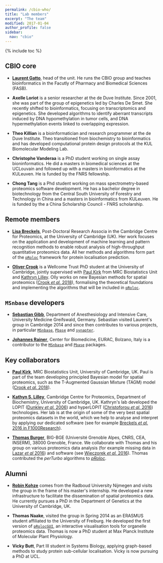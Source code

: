 ```yaml
---
permalink: /cbio-who/
title: "Lab members"
excerpt: "The team"
modified: 2017-01-04
author_profile: false
sidebar:
  nav: "cbio"
---
```


{% include toc %}

## CBIO core

- [**Laurent Gatto**](http://lgatto.github.io/about/), head of the
  unit. He runs the CBIO group and teaches bioinformatics in the
  Facutly of Pharmacy and Biomedical Sciences (FASB).

- **Axelle Loriot** is a senior researcher at the de Duve
  Institute. Since 2001, she was part of the group of epigenetics led
  by Charles De Smet. She recently shifted to bioinformatics, focusing
  on transcriptomics and epigenetics. She developed algorithms to
  identify aberrant transcripts induced by DNA hypomethylation in
  tumor cells, and DNA hypermethylation events linked to overlapping
  expression.

- **Theo Killian** is a bioinformatician and research programmer at
  the de Duve Institute. Theo transitioned from biochemistry to
  bioinformatics and has developed computational protein design
  protocols at the KUL Biomolecular Modeling Lab.

- **Christophe Vanderaa** is a PhD student working on single assay
  bioninformatics. He did a masters in biomedical sciences at the
  UCLouvain and followed up with a masters in bioinformatics at the
  KULeuven. He is funded by the FNRS fellowship.

- **Chong Tang** is a Phd student working on mass spectrometry-based
  proteomics software development. He has a bachelor degree in
  biotechnology from the Central South University of Forestry and
  Technology in China and a masters in bioinformatics from
  KULeuven. He is funded by the a China Scholarship Council - FNRS
  scholarship.


## Remote members

- [**Lisa Breckels**](https://lmsimp.github.io/), Post-Doctoral
  Research Associa in the Cambridge Centre for Proteomics, at the
  University of Cambridge (UK). Her work focuses on the application
  and development of machine learning and pattern recognition methods
  to enable robust analysis of high-throughput quantitative proteomics
  data.  All her methods and algorithms form part of the
  [`pRoloc`](http://bioconductor.org/packages/pRoloc) framework for
  protein localisation prediction.

- [**Oliver Crook**](https://olivercrook.co.uk/) is a Wellcome Trust
  PhD student at the University of Cambridge, jointly supervised with
  [Paul
  Kirk](http://www.mrc-bsu.cam.ac.uk/people/in-alphabetical-order/h-to-m/paul-kirk/)
  from MRC Biostatistics Unit and [Kathryn
  Lilley](http://www.bioc.cam.ac.uk/people/uto/lilley). Olly works on
  new Bayesian methods for spatial proteomics ([Crook *et al.*
  2018](https://doi.org/10.1371/journal.pcbi.1006516)), formalising
  the theoretical foundations and implementing the algorithms that
  will be included in [`pRoloc`](https://lgatto.github.io/pRoloc/).

## `MSnbase` developers

- [**Sebastian Gibb**](http://sebastiangibb.de/), Department of
  Anesthesiology and Intensive Care, University Medicine Greifswald,
  Germany. Sebastian visited Laurent's group in Cambridge 2014 and
  since then contributes to various projects, in particular
  [`MSnbase`](http://lgatto.github.io/MSnbase),
  [`Pbase`](http://bioconductor.org/packages/Pbase) and
  [`synapter`](http://bioconductor.org/packages/synapter).

- [**Johannes
  Rainer**](http://www.eurac.edu/en/research/health/biomed/staff/Pages/staffdetails.aspx?persId=34084),
  Center for Biomedicine, EURAC, Bolzano, Italy is a contributor to
  the [`MSnbase`](http://lgatto.github.io/MSnbase) and
  [`Pbase`](http://bioconductor.org/packages/Pbase) packages.

## Key collaborators

- [**Paul
  Kirk**](https://www.mrc-bsu.cam.ac.uk/people/in-alphabetical-order/h-to-m/paul-kirk/),
  MRC Biostatistics Unit, University of Cambridge, UK. Paul is part of
  the team developing principled Bayesian model for spatial
  proteomics, such as the T-Augmented Gaussian Mixture (TAGM) model
  ([Crook *et al.*
  2018](https://doi.org/10.1371/journal.pcbi.1006516)).

- [**Kathyn S. Lilley**](http://www.bioc.cam.ac.uk/people/uto/lilley),
  Cambridge Centre for Proteomics, Department of Biochemistry,
  University of Cambridge, UK. Kathryn's lab developed the LOPIT
  ([Dunkley *et al.*
  2006](https://www.ncbi.nlm.nih.gov/pubmed/16618929)) and hyperLOPIT
  ([Christoforou *et al.*
  2016](https://www.ncbi.nlm.nih.gov/pubmed/26754106))
  technologies. Her lab is at the origin of some of the very best
  spatial proteomics datasets in the world, which we help to analyse
  and interpret by applying our dedicated software (see for example
  [Breckels *et al.* 2016 in
  F1000Research](https://f1000research.com/articles/5-2926/)).

<!-- - [**Sean Holden**](http://www.cl.cam.ac.uk/~sbh11/), Computer -->
<!--   Laboratory. We collaborate with Sean on the development and -->
<!--   application of machine learning algorithms to solve problems in -->
<!--   spatial proteomics. A recent example is transfer learning -->
<!--   ([Breckels *et al.* 2016](http://journals.plos.org/ploscompbiol/article?id=10.1371/journal.pcbi.1004920)). -->

- [**Thomas Burger**](https://sites.google.com/site/thomasburgerswebpage/),
  BIG-BGE (Université Grenoble Alpes, CNRS, CEA, INSERM), 38000
  Grenoble, France. We collaborate with Thomas and his group on
  various proteomics data analysis (for example missing data in
  [Lazar *et al* 2016](https://www.ncbi.nlm.nih.gov/pubmed/26906401))
  and software (see
  [Wieczorek *et al.* 2016](https://www.ncbi.nlm.nih.gov/pubmed/27605098)). Thomas
  contributed the *perTurbo* algorithms to
  [*pRoloc*](https://bioconductor.org/packages/pRoloc).

## Alumni

- [**Robin Kohze**](https://github.com/Kohze) comes from the Radboud
  University Nijmegen and visits the group in the frame of his
  master's internship. He developed a new infrastructure to facilitate
  the dissemination of spatial proteomics data. He currently pursues a
  PhD in the Department of Genetics at the University of Cambridge,
  UK.

- **Thomas Naake**, visited the group in Spring 2014 as an ERASMUS
  student affiliated to the University of Freiburg. He developed the
  first version of
  [`pRolocGUI`](https://bioconductor.org/packages/release/bioc/html/pRolocGUI.html),
  an interactive visualisation tools for organelle proteomics
  data. Thomas is now a PhD student at Max Planck Institute of
  Molecular Plant Physiology.

- **Vicky Butt**, Part III student in Systems Biology, applying
  graph-based methods to study protein sub-cellular
  localisation. Vicky is now pursuing a PhD at UCL.
